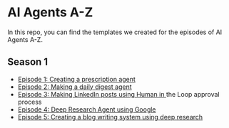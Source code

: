 # AI Agents A-Z

In this repo, you can find the templates we created for the episodes of AI Agents A-Z.

## Season 1

- [Episode 1: Creating a prescription agent](episode_1)
- [Episode 2: Making a daily digest agent](episode_2)
- [Episode 3: Making LinkedIn posts using Human in ](episode_3)the Loop approval process
- [Episode 4: Deep Research Agent using Google](episode_4)
- [Episode 5: Creating a blog writing system using deep research](episode_5)

